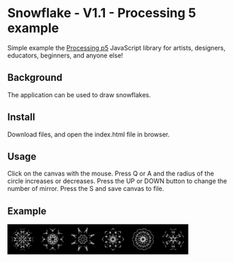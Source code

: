 # Snowflake - V1.1 - Processing 5 example

Simple example the [Processing p5](https://p5js.org/) JavaScript library for artists, designers, educators, beginners, and anyone else!

## Background

The application can be used to draw snowflakes.

## Install

Download files, and open the index.html file in browser.

## Usage

Click on the canvas with the mouse.
Press Q or A and the radius of the circle increases or decreases.
Press the UP or DOWN button to change the number of mirror.
Press the S and save canvas to file.

## Example

<img src="example_images/snowflake-01.jpg" align="left" width="13.5%">
<img src="example_images/snowflake-03.jpg" align="left" width="13.5%">
<img src="example_images/snowflake-04.jpg" align="left" width="13.5%">
<img src="example_images/snowflake-05.jpg" align="left" width="13.5%">
<img src="example_images/snowflake-06.jpg" align="left" width="13.5%">
<img src="example_images/snowflake-07.jpg" align="left" width="13.5%">
